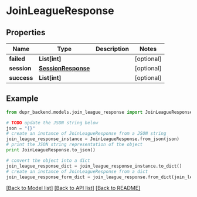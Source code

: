 # JoinLeagueResponse


## Properties
Name | Type | Description | Notes
------------ | ------------- | ------------- | -------------
**failed** | **List[int]** |  | [optional] 
**session** | [**SessionResponse**](SessionResponse.md) |  | [optional] 
**success** | **List[int]** |  | [optional] 

## Example

```python
from dupr_backend.models.join_league_response import JoinLeagueResponse

# TODO update the JSON string below
json = "{}"
# create an instance of JoinLeagueResponse from a JSON string
join_league_response_instance = JoinLeagueResponse.from_json(json)
# print the JSON string representation of the object
print JoinLeagueResponse.to_json()

# convert the object into a dict
join_league_response_dict = join_league_response_instance.to_dict()
# create an instance of JoinLeagueResponse from a dict
join_league_response_form_dict = join_league_response.from_dict(join_league_response_dict)
```
[[Back to Model list]](../README.md#documentation-for-models) [[Back to API list]](../README.md#documentation-for-api-endpoints) [[Back to README]](../README.md)



